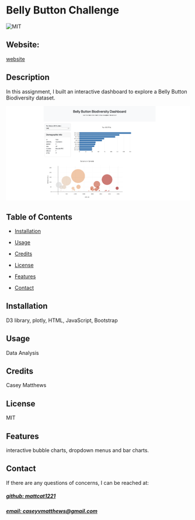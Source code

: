 # Belly Button Challenge 
![MIT](https://img.shields.io/badge/License-MIT-blue)

## Website: 
[website](https://mattcat1221.github.io/BellyButton_Analysis/)

## Description
In this assignment, I built an interactive dashboard to explore a Belly Button Biodiversity dataset.

![website_image](website.png)

## Table of Contents
- [Installation](#installation)
- [Usage](#usage)
- [Credits](#credits)
- [License](#license)
- [Features](#features)

- [Contact](#contact)

## Installation
D3 library, plotly, HTML, JavaScript, Bootstrap

## Usage
Data Analysis

## Credits
Casey Matthews 

## License
MIT

## Features
interactive bubble charts, dropdown menus and bar charts.



## Contact
If there are any questions of concerns, I can be reached at:
##### [github: mattcat1221](https://github.com/mattcat1221)
##### [email: caseyvmatthews@gmail.com](mailto:caseyvmatthews@gmail.com)
